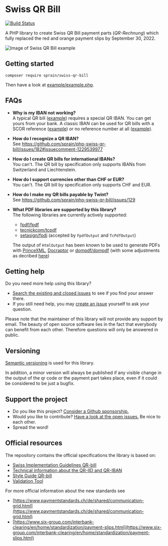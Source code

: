 # Swiss QR Bill

[![Build Status](https://github.com/sprain/php-swiss-qr-bill/actions/workflows/tests.yml/badge.svg)](https://github.com/sprain/php-swiss-qr-bill/actions)

A PHP library to create Swiss QR Bill payment parts (_QR-Rechnung_) which fully replaced the red and orange payment slips by September 30, 2022.

![Image of Swiss QR Bill example](docs/assets/example-payment-part.png)


## Getting started

```
composer require sprain/swiss-qr-bill
```

Then have a look at [example/example.php](example/example.php).

## FAQs
* **Why is my IBAN not working?**<br>
A typical QR bill ([example](https://github.com/sprain/php-swiss-qr-bill/blob/master/example/example.php)) requires a special QR IBAN. You can get yours from your bank. A classic IBAN can be used for QR bills with a SCOR reference ([example](https://github.com/sprain/php-swiss-qr-bill/blob/master/example/example_scor.php)) or no reference number at all ([example](https://github.com/sprain/php-swiss-qr-bill/blob/master/example/example_minimal.php)).

* **How do I recognize a QR IBAN?**<br>
See https://github.com/sprain/php-swiss-qr-bill/issues/182#issuecomment-1229539977

* **How do I create QR bills for international IBANs?**<br>
You can't. The QR bill by specification only supports IBANs from Switzerland and Liechtenstein.

* **How do I support currencies other than CHF or EUR?**<br>
You can't. The QR bill by specification only supports CHF and EUR.

* **How do I make my QR bills payable by Twint?**<br>
See https://github.com/sprain/php-swiss-qr-bill/issues/129 

* **What PDF libraries are supported by this library?**<br>
The following libraries are currently actively supported:
  * [fpdf/fpdf](https://packagist.org/packages/fpdf/fpdf)
  * [tecnickcom/tcpdf](https://packagist.org/packages/tecnickcom/tcpdf)
  * [setasign/fpdi](https://packagist.org/packages/setasign/fpdi) (accepted by `FpdfOutput` and `TcPdfOutput`)

  The output of `HtmlOutput` has been known to be used to generate PDFs with [PrinceXML](https://www.princexml.com), [Docraptor](http://docraptor.com) or [dompdf/dompdf](https://packagist.org/packages/dompdf/dompdf) (with some adjustments as decribed [here](https://github.com/sprain/php-swiss-qr-bill/issues/178#issuecomment-1222752493))


## Getting help

Do you need more help using this library?

* [Search the existing and closed issues](https://github.com/sprain/php-swiss-qr-bill/issues?q=is%3Aissue) to see if you find your answer there.
* If you still need help, you may [create an issue](https://github.com/sprain/php-swiss-qr-bill/issues) yourself to ask your question.

Please note that the maintainer of this library will not provide any support by email.
The beauty of open source software lies in the fact that everybody can benefit from each other. Therefore questions will only be answered in public.

## Versioning

[Semantic versioning](https://semver.org/) is used for this library.

In addition, a minor version will always be published if any visible change in the output of the qr code or the payment part takes place, even if it could be considered to be just a bugfix.

## Support the project

* Do you like this project? [Consider a Github sponsorship.](https://github.com/sponsors/sprain)
* Would you like to contribute? [Have a look at the open issues.](https://github.com/sprain/php-swiss-qr-bill/issues) Be nice to each other.
* Spread the word!


## Official resources
The repository contains the official specifications the library is based on:

- [Swiss Implementation Guidelines QR-bill](docs/specs/ig-qr-bill-en-v2.2.pdf)
- [Technical information about the QR-IID and QR-IBAN](docs/specs/qr-iid_qr-iban-en.pdf)
- [Style Guide QR-bill](docs/specs/style-guide-en.pdf)
- [Validation Tool](https://validation.iso-payments.ch/gp/qrrechnung/validation/)

For more official information about the new standards see

- [https://www.paymentstandards.ch/de/shared/communication-grid.html](https://www.paymentstandards.ch/de/shared/communication-grid.html)
- [https://www.six-group.com/interbank-clearing/en/home/standardization/payment-slips.html](https://www.six-group.com/interbank-clearing/en/home/standardization/payment-slips.html)

